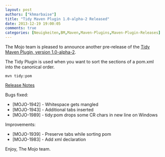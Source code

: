 ```yaml
---
layout: post
authors: ["khmarbaise"]
title: "Tidy Maven Plugin 1.0-alpha-2 Released"
date: 2013-12-19 19:00:05
comments: true
categories: [Neuigkeiten,BM,Maven,Maven-Plugins,Maven-Plugin-Releases]
---
```

The Mojo team is pleased to announce another pre-release of the 
[Tidy Maven Plugin, version 1.0-alpha-2](http://mojo.codehaus.org/tidy-maven-plugin/).


The Tidy Plugin is used when you want to sort the sections of a pom.xml
into the canonical order.


```
mvn tidy:pom
```

<!-- more -->

[Release Notes](http://jira.codehaus.org/secure/ReleaseNote.jspa?projectId=11062&version=19847)

Bugs fixed:

 * [MOJO-1942] - Whitespace gets mangled
 * [MOJO-1943] - Additional tabs inserted
 * [MOJO-1989] - tidy:pom drops some CR chars in new line on Windows

Improvements:

 * [MOJO-1939] - Preserve tabs while sorting pom
 * [MOJO-1983] - Add xml declaration


Enjoy,
The Mojo team.
